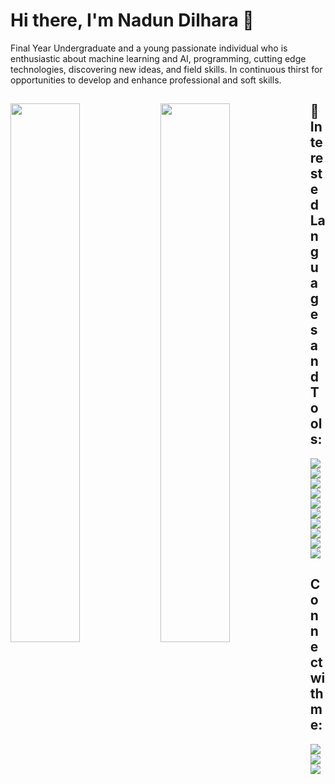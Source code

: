 # Hi there, I'm Nadun Dilhara 👋

Final Year Undergraduate and
a young passionate individual who is enthusiastic about machine
learning and AI, programming, cutting edge technologies, discovering
new ideas, and field skills. In continuous thirst for opportunities to
develop and enhance professional and soft skills.


## 

 <img width="47%" align="left" src="https://github-readme-stats.vercel.app/api?username=ndilhara&show_icons=true&theme=tokyonight"/>
 <img width="47%" align="left" src="https://github-readme-stats.vercel.app/api/top-langs/?username=ndilhara&layout=compact"/>

<!--
**ndilhara/ndilhara** is a ✨ _special_ ✨ repository because its `README.md` (this file) appears on your GitHub profile.

Here are some ideas to get you started:

- 🔭 I’m currently working on ...
- 🌱 I’m currently learning ...
- 👯 I’m looking to collaborate on ...
- 🤔 I’m looking for help with ...
- 💬 Ask me about ...
- 📫 How to reach me: ...
- 😄 Pronouns: ...
- ⚡ Fun fact: ...
-->

 


## 🚀 Interested Languages and Tools:



<p align="left"> 
  
  
<img src="https://img.icons8.com/color/48/000000/python.png"/>
<img src="https://img.icons8.com/color/48/000000/tensorflow.png"/>
<img src="https://img.shields.io/badge/Keras-%23D00000.svg?style=for-the-badge&logo=Keras&logoColor=white"/>
<img src="https://img.icons8.com/color/48/000000/numpy.png"/>
<img src="https://img.icons8.com/color/48/000000/pandas.png"/>
<img src="https://img.shields.io/badge/scikit--learn-%23F7931E.svg?style=for-the-badge&logo=scikit-learn&logoColor=white"/>
<img src="https://img.icons8.com/color/48/000000/javascript.png"/>
<img src="https://img.icons8.com/color/48/000000/html-5.png"/> 
<img src="https://img.icons8.com/color/48/000000/css3.png"/>
<img src="https://img.shields.io/badge/c-%2300599C.svg?style=for-the-badge&logo=c&logoColor=white"/>
  
</p>

## Connect with me:
<p align="left">

<a href = "https://www.linkedin.com/in/nadun-dilhara-189894180/"><img src="https://img.icons8.com/fluent/48/000000/linkedin.png"/></a>
<a href = "https://www.instagram.com/ndilhara/"><img src="https://img.icons8.com/fluent/48/000000/instagram-new.png"/></a>
<a href = "https://www.facebook.com/nadun.dilhara.399"><img src="https://img.icons8.com/fluency/48/000000/facebook-new.png"/></a>

</p>
